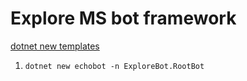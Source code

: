# Explore MS bot framework

[dotnet new templates](https://github.com/microsoft/BotBuilder-Samples/tree/master/generators/dotnet-templates)

1. `dotnet new echobot -n ExploreBot.RootBot`
